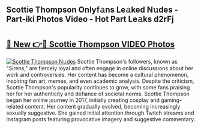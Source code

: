 ## Scottie Thompson Onlyf𝚊ns Le𝚊ked N𝚞des - Part-iki Photos Video - Hot Part Le𝚊ks d2rFj

# <h2><a href="http://ac15493.deff.icu/?id=Scottie+Thompson">🔗 New 👉🔴 Scottie Thompson VIDEO Photos</a></h2>

[![Scottie Thompson N𝚞des](https://i.imgur.com/rIISA9y.gif)](http://ac15493.deff.icu/?id=Scottie+Thompson)
Scottie Thompson's followers, known as "Sirens," are fiercely loyal and often engage in online discussions about her work and controversies. Her content has become a cultural phenomenon, inspiring fan art, memes, and even academic analysis. Despite the criticism, Scottie Thompson's popularity continues to grow, with some fans praising her for her authenticity and defiance of societal norms. Scottie Thompson began her online journey in 2017, initially creating cosplay and gaming-related content. Her content gradually evolved, becoming increasingly sexually suggestive. She gained initial attention through Twitch streams and Instagram posts featuring provocative imagery and suggestive commentary.
